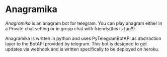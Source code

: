# Anagramika

*Anagramika* is an anagram bot for telegram. You can play anagram either in a Private chat setting or in group chat with friends(this is fun!!)

Anagramika is written in python and uses PyTelegramBotAPI as abstraction layer to the BotAPI provided by telegram. This bot is designed to get updates via webhook and is written specifically to be deployed on heroku.
